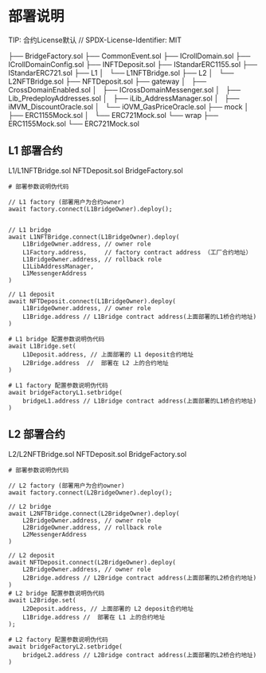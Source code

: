 # 部署说明

TIP: 合约License默认 // SPDX-License-Identifier: MIT 

├── BridgeFactory.sol
├── CommonEvent.sol
├── ICrollDomain.sol
├── ICrollDomainConfig.sol
├── INFTDeposit.sol
├── IStandarERC1155.sol
├── IStandarERC721.sol
├── L1
│   └── L1NFTBridge.sol
├── L2
│   └── L2NFTBridge.sol
├── NFTDeposit.sol
├── gateway
│   ├── CrossDomainEnabled.sol
│   ├── ICrossDomainMessenger.sol
│   ├── Lib_PredeployAddresses.sol
│   ├── iLib_AddressManager.sol
│   ├── iMVM_DiscountOracle.sol
│   └── iOVM_GasPriceOracle.sol
├── mock
│   ├── ERC1155Mock.sol
│   └── ERC721Mock.sol
└── wrap
    ├── ERC1155Mock.sol
    └── ERC721Mock.sol


##  L1 部署合约

L1/L1NFTBridge.sol
NFTDeposit.sol
BridgeFactory.sol

```
# 部署参数说明伪代码

// L1 factory (部署用户为合约owner)
await factory.connect(L1BridgeOwner).deploy();


// L1 bridge
await L1NFTBridge.connect(L1BridgeOwner).deploy(
    L1BridgeOwner.address, // owner role
    L1Factory.address,     // factory contract address （工厂合约地址）
    L1BridgeOwner.address, // rollback role 
    L1LibAddressManager, 
    L1MessengerAddress
)

// L1 deposit
await NFTDeposit.connect(L1BridgeOwner).deploy(
    L1BridgeOwner.address, // owner role
    L1Bridge.address // L1Bridge contract address(上面部署的L1桥合约地址)
)

# L1 bridge 配置参数说明伪代码
await L1Bridge.set(
    L1Deposit.address, // 上面部署的 L1 deposit合约地址
    L2Bridge.address  //  部署在 L2 上的合约地址
)

# L1 factory 配置参数说明伪代码
await bridgeFactoryL1.setbridge(
    bridgeL1.address // L1Bridge contract address(上面部署的L1桥合约地址)
)

```

##  L2 部署合约

L2/L2NFTBridge.sol
NFTDeposit.sol
BridgeFactory.sol
```
# 部署参数说明伪代码

// L2 factory (部署用户为合约owner)
await factory.connect(L2BridgeOwner).deploy();

// L2 bridge
await L2NFTBridge.connect(L2BridgeOwner).deploy(
    L2BridgeOwner.address, // owner role
    L2BridgeOwner.address, // rollback role
    L2MessengerAddress
)

// L2 deposit
await NFTDeposit.connect(L2BridgeOwner).deploy(
    L2BridgeOwner.address, // owner role
    L2Bridge.address // L2Bridge contract address(上面部署的L2桥合约地址) 
) 
# L2 bridge 配置参数说明伪代码
await L2Bridge.set(
    L2Deposit.address, // 上面部署的 L2 deposit合约地址
    L1Bridge.address //  部署在 L1 上的合约地址
);

# L2 factory 配置参数说明伪代码
await bridgeFactoryL2.setbridge(
    bridgeL2.address // L2Bridge contract address(上面部署的L2桥合约地址)
)
```